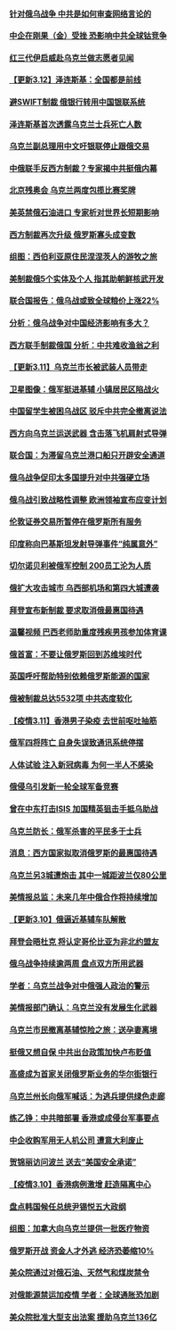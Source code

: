 #### [针对俄乌战争 中共是如何审查网络言论的](../pages/nsc418/n13641851.md) 
#### [中企在刚果（金）受挫 恐影响中共全球钴竞争](../pages/nsc418/n13641727.md) 
#### [红三代伊启威赴乌克兰做志愿者见闻](../pages/nsc418/n13641454.md) 
#### [【更新3.12】泽连斯基：全国都是前线](../pages/nsc418/n13641342.md) 
#### [避SWIFT制裁 俄银行转用中国银联系统](../pages/nsc418/n13641855.md) 
#### [泽连斯基首次透露乌克兰士兵死亡人数](../pages/nsc418/n13641712.md) 
#### [乌克兰副总理用中文吁银联停止跟俄交易](../pages/nsc418/n13641639.md) 
#### [中俄联手反西方制裁？专家揭中共挺俄内幕](../pages/nsc418/n13639480.md) 
#### [北京残奥会 乌克兰两度包揽比赛奖牌](../pages/nsc418/n13641596.md) 
#### [美英禁俄石油进口 专家析对世界长短期影响](../pages/nsc418/n13641574.md) 
#### [西方制裁再次升级 俄罗斯寡头成变数](../pages/nsc418/n13641455.md) 
#### [组图：西伯利亚原住民涅涅茨人的游牧之旅](../pages/nsc418/n13641052.md) 
#### [美制裁俄5个实体及个人 指其助朝鲜核武开发](../pages/nsc418/n13641005.md) 
#### [联合国报告：俄乌战或致全球粮价上涨22%](../pages/nsc418/n13640384.md) 
#### [分析：俄乌战争对中国经济影响有多大？](../pages/nsc418/n13640472.md) 
#### [西方联手制裁俄国 分析：中共难收渔翁之利](../pages/nsc418/n13640767.md) 
#### [【更新3.11】乌克兰市长被武装人员带走](../pages/nsc418/n13639341.md) 
#### [卫星图像：俄军挺进基辅 小镇居民区陷战火](../pages/nsc418/n13640533.md) 
#### [中国留学生被困乌战区 驳斥中共完全撤离说法](../pages/nsc418/n13640321.md) 
#### [西方向乌克兰运送武器 含击落飞机肩射式导弹](../pages/nsc418/n13640382.md) 
#### [联合国：为滞留乌克兰港口船只开辟安全通道](../pages/nsc418/n13640152.md) 
#### [俄乌战争促印太多国提升对中共强硬立场](../pages/nsc418/n13639842.md) 
#### [俄乌战引致战略性调整 欧洲领袖宣布应变计划](../pages/nsc418/n13640121.md) 
#### [伦敦证券交易所暂停在俄罗斯所有服务](../pages/nsc418/n13639932.md) 
#### [印度称向巴基斯坦发射导弹事件“纯属意外”](../pages/nsc418/n13640107.md) 
#### [切尔诺贝利被俄军控制 200员工沦为人质](../pages/nsc418/n13639985.md) 
#### [俄扩大攻击城市 乌西部机场和第四大城遭袭](../pages/nsc418/n13639970.md) 
#### [拜登宣布新制裁 要求取消俄最惠国待遇](../pages/nsc418/n13639548.md) 
#### [温馨视频 巴西老师助重度残疾男孩参加体育课](../pages/nsc418/n13638088.md) 
#### [俄首富：不要让俄罗斯回到苏维埃时代](../pages/nsc418/n13639279.md) 
#### [英国呼吁帮助特别依赖俄罗斯能源的国家](../pages/nsc418/n13637572.md) 
#### [俄被制裁总达5532项 中共态度软化](../pages/nsc418/n13639450.md) 
#### [【疫情3.11】香港男子染疫 去世前呕吐抽筋](../pages/nsc418/n13638788.md) 
#### [俄军四将阵亡 自身失误致通讯系统停摆](../pages/nsc418/n13639331.md) 
#### [人体试验 注入新冠病毒 为何一半人不感染](../pages/nsc418/n13616746.md) 
#### [俄侵乌引发新一轮全球军备竞赛](../pages/nsc418/n13639231.md) 
#### [曾在中东打击ISIS 加国精英狙击手抵乌助战](../pages/nsc418/n13638672.md) 
#### [乌克兰防长：俄军杀害的平民多于士兵](../pages/nsc418/n13638899.md) 
#### [消息：西方国家拟取消俄罗斯的最惠国待遇](../pages/nsc418/n13638796.md) 
#### [乌克兰另3城遭炮击 其中一城距波兰仅80公里](../pages/nsc418/n13638561.md) 
#### [美情报总监：未来几年中俄合作将持续增加](../pages/nsc418/n13638144.md) 
#### [【更新3.10】俄逼近基辅车队解散](../pages/nsc418/n13636795.md) 
#### [拜登会晤杜克 将认定哥伦比亚为非北约盟友](../pages/nsc418/n13637755.md) 
#### [俄乌战争持续逾两周 盘点双方所用武器](../pages/nsc418/n13637665.md) 
#### [学者：乌克兰战争对中俄强人政治的警示](../pages/nsc418/n13637397.md) 
#### [美情报部门确认：乌克兰没有发展生化武器](../pages/nsc418/n13637403.md) 
#### [乌克兰市民撤离基辅惊险之旅：送孕妻离境](../pages/nsc418/n13637407.md) 
#### [挺俄又想自保 中共出台政策加快卢布贬值](../pages/nsc418/n13637457.md) 
#### [高盛成为首家关闭俄罗斯业务的华尔街银行](../pages/nsc418/n13636680.md) 
#### [乌克兰州长向俄军喊话：为逃兵提供绿色走廊](../pages/nsc418/n13637264.md) 
#### [练乙铮：中共暗部署 香港或成侵台军事要点](../pages/nsc418/n13636735.md) 
#### [中企收购军用无人机公司 遭意大利废止](../pages/nsc418/n13637136.md) 
#### [贺锦丽访问波兰 送去“美国安全承诺”](../pages/nsc418/n13636811.md) 
#### [【疫情3.10】香港病例激增 赶造隔离中心](../pages/nsc418/n13636257.md) 
#### [盘点韩国候任总统尹锡悦五大政纲](../pages/nsc418/n13634541.md) 
#### [组图：加拿大向乌克兰提供一批医疗物资](../pages/nsc418/n13635959.md) 
#### [俄罗斯开战 资金人才外逃 经济恐萎缩10%](../pages/nsc418/n13636310.md) 
#### [美众院通过对俄石油、天然气和煤炭禁令](../pages/nsc418/n13636050.md) 
#### [对俄能源禁运加疫情 学者：全球通胀恐加剧](../pages/nsc418/n13635972.md) 
#### [美众院批准大型支出法案 援助乌克兰136亿](../pages/nsc418/n13635773.md) 
